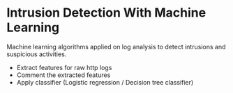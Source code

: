 # Intrusion Detection With Machine Learning
Machine learning algorithms applied on log analysis to detect intrusions and suspicious activities.
- Extract features for raw http logs
- Comment the extracted features 
- Apply classifier (Logistic regression / Decision tree classifier)
